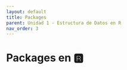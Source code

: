 ```yaml
---
layout: default
title: Packages
parent: Unidad 1 - Estructura de Datos en R
nav_order: 3
---
```


# Packages en 🆁
